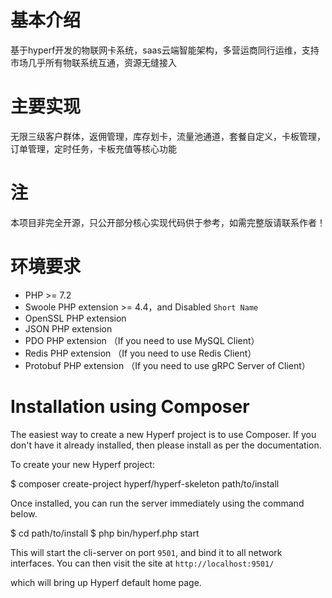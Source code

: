 # 基本介绍

基于hyperf开发的物联网卡系统，saas云端智能架构，多营运商同行运维，支持市场几乎所有物联系统互通，资源无缝接入 


# 主要实现

无限三级客户群体，返佣管理，库存划卡，流量池通道，套餐自定义，卡板管理，订单管理，定时任务，卡板充值等核心功能


# 注
本项目非完全开源，只公开部分核心实现代码供于参考，如需完整版请联系作者！



# 环境要求

 - PHP >= 7.2
 - Swoole PHP extension >= 4.4，and Disabled `Short Name`
 - OpenSSL PHP extension
 - JSON PHP extension
 - PDO PHP extension （If you need to use MySQL Client）
 - Redis PHP extension （If you need to use Redis Client）
 - Protobuf PHP extension （If you need to use gRPC Server of Client）

# Installation using Composer

The easiest way to create a new Hyperf project is to use Composer. If you don't have it already installed, then please install as per the documentation.

To create your new Hyperf project:

$ composer create-project hyperf/hyperf-skeleton path/to/install

Once installed, you can run the server immediately using the command below.

$ cd path/to/install
$ php bin/hyperf.php start

This will start the cli-server on port `9501`, and bind it to all network interfaces. You can then visit the site at `http://localhost:9501/`

which will bring up Hyperf default home page.



  


  


  


  


  


  


  


  


  


  


  


  


  


  


  


  


  


  


  


  


  


  


  


  


  


  


  


  


  


  


  


  


  


  


  


  


  


  


  


  


  


  


  


  


  


  


  


  


  


  


  


  


  


  


  


  


  


  


  


  


  


  


  


  


  


  


  


  


  


  


  


  


  


  


  


  


  


  


  


  


  


  


  


  


  


  


  


  


  


  


  


  


  


  


  


  


  


  


  


  


  


  


  


  


  


  


  


  


  


  


  


  


  


  


  


  


  


  


  


  


  


  


  


  


  


  


  


  


  


  


  


  


  


  


  


  


  


  


  


  


  


  


  


  


  


  


  


  


  


  


  


  


  


  


  


  


  


  


  


  


  


  


  


  


  


  


  


  


  


  


  


  


  


  


  


  


  


  


  


  


  


  


  


  


  


  


  


  


  


  


  


  


  


  


  


  


  


  


  


  


  


  


  


  


  


  


  


  


  


  


  


  


  


  


  


  


  


  


  


  


  


  


  


  


  


  


  


  


  


  


  


  


  


  


  


  


  


  


  


  


  


  


  


  


  


  


  


  


  


  


  


  


  


  


  


  


  


  


  


  


  


  


  


  


  


  


  


  


  


  


  


  


  


  


  


  


  


  


  


  


  


  


  


  


  


  


  


  


  


  


  


  


  


  


  


  


  


  


  


  


  


  


  


  


  


  


  


  


  


  


  


  


  


  


  


  


  


  


  


  


  


  


  


  


  


  


  


  


  


  


  


  


  


  


  


  


  


  


  


  


  


  


  


  


  


  


  


  


  


  


  


  


  


  


  


  


  


  


  


  

